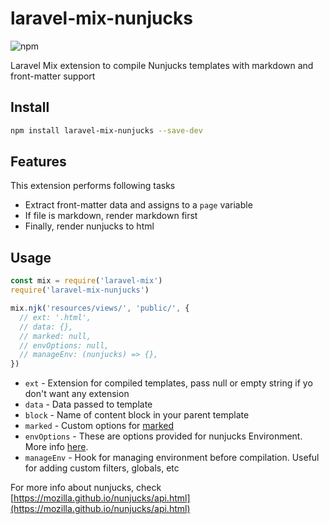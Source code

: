 # laravel-mix-nunjucks

![npm](https://img.shields.io/npm/v/laravel-mix-nunjucks?style=flat-square)

Laravel Mix extension to compile Nunjucks templates with markdown and front-matter support

## Install

```bash
npm install laravel-mix-nunjucks --save-dev
```

## Features

This extension performs following tasks

- Extract front-matter data and assigns to a `page` variable
- If file is markdown, render markdown first
- Finally, render nunjucks to html

## Usage

```javascript
const mix = require('laravel-mix')
require('laravel-mix-nunjucks')

mix.njk('resources/views/', 'public/', {
  // ext: '.html',
  // data: {},
  // marked: null,
  // envOptions: null,
  // manageEnv: (nunjucks) => {},
})
```

* `ext` - Extension for compiled templates, pass null or empty string if yo don't want any extension
* `data` - Data passed to template
* `block` - Name of content block in your parent template
* `marked` - Custom options for [marked](http://github.com/chjj/marked)
* `envOptions` - These are options provided for nunjucks Environment. More info [here](https://mozilla.github.io/nunjucks/api.html#configure).
* `manageEnv` - Hook for managing environment before compilation. Useful for adding custom filters, globals, etc

For more info about nunjucks, check [https://mozilla.github.io/nunjucks/api.html](https://mozilla.github.io/nunjucks/api.html)
